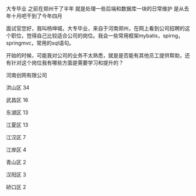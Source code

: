 大专毕业 之前在郑州干了半年 就是处理一些后端和数据库一块的日常维护 是从去年十月吧干到了今年四月



面试官您好，我叫杨坤城，大专毕业，来自于河南郑州，在网上看到公司招聘的这个职位，觉得自己比较适合公司的岗位。我会一些常用框架mybatis，spirng，springmvc，常用的sql语句。



开始的时候，可能我对公司的业务不太熟悉，就是是否能有其他员工提供帮助，还有针对这个岗位我有哪些方面是需要学习和提升的？



河南创网有限公司

洪山区 34

武昌区  16

东湖区 13



江夏区  13

江汉区 7

江岸区 4

青山区 2

汉阳区 3

硚口区 2



